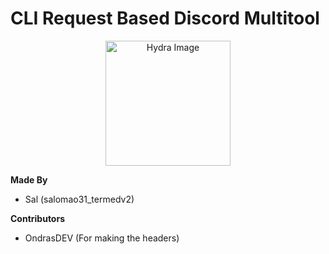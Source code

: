 # CLI Request Based Discord Multitool

<p align="center">
    <img width="200" src="https://github.com/user-attachments/assets/fe08b989-5173-4a6b-9e1d-a91cd5e73ccf" alt="Hydra Image">
</p>

**Made By**
- Sal (salomao31_termedv2)

**Contributors**
- OndrasDEV (For making the headers)

